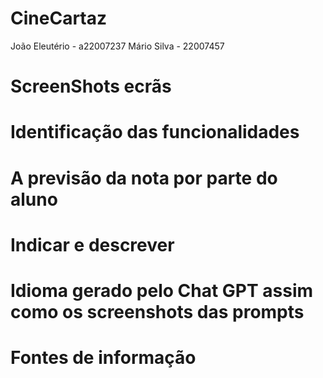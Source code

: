 # CineCartaz

João Eleutério - a22007237
Mário Silva - 22007457


# ScreenShots ecrãs

# Identificação das funcionalidades

# A previsão da nota por parte do aluno

# Indicar e descrever

# Idioma gerado pelo Chat GPT assim como os screenshots das prompts

# Fontes de informação
